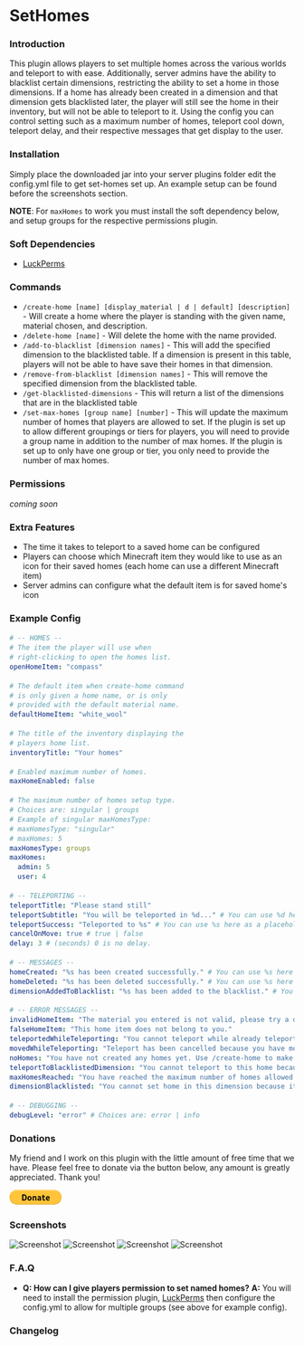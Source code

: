 # SetHomes

### Introduction
This plugin allows players to set multiple homes across the various worlds and teleport to with ease. 
Additionally, server admins have the ability to blacklist certain dimensions, restricting the ability to set a home in those dimensions. 
If a home has already been created in a dimension and that dimension gets blacklisted later, the player will still see the home in their inventory, but will not be able to teleport to it.
Using the config you can control setting such as a maximum number of homes, teleport cool down, teleport delay, and their respective messages that get display to the user.

### Installation
Simply place the downloaded jar into your server plugins folder edit the config.yml file to get set-homes set up.
An example setup can be found before the screenshots section.

**NOTE**: For `maxHomes` to work you must install the soft dependency below, and setup groups for the respective permissions plugin.

### Soft Dependencies
- [LuckPerms](https://luckperms.net/download)

### Commands
- `/create-home [name] [display_material | d | default] [description]` - Will create a home where the player is standing with the given name, material chosen, and description. 
- `/delete-home [name]` - Will delete the home with the name provided.
- `/add-to-blacklist [dimension names]` - This will add the specified dimension to the blacklisted table. If a dimension is present in this table, players will not be able to have save their homes in that dimension.
- `/remove-from-blacklist [dimension names]` - This will remove the specified dimension from the blacklisted table.
- `/get-blacklisted-dimensions` - This will return a list of the dimensions that are in the blacklisted table
- `/set-max-homes [group name] [number]` - This will update the maximum number of homes that players are allowed to set. 
If the plugin is set up to allow different groupings or tiers for players, you will need to provide a group name in addition to the number of max homes. 
If the plugin is set up to only have one group or tier, you only need to provide the number of max homes.

### Permissions

*coming soon*

### Extra Features
- The time it takes to teleport to a saved home can be configured
- Players can choose which Minecraft item they would like to use as an icon for their saved homes (each home can use a different Minecraft item)
- Server admins can configure what the default item is for saved home's icon

### Example Config
```yaml
# -- HOMES --
# The item the player will use when
# right-clicking to open the homes list.
openHomeItem: "compass"

# The default item when create-home command
# is only given a home name, or is only
# provided with the default material name.
defaultHomeItem: "white_wool"

# The title of the inventory displaying the
# players home list.
inventoryTitle: "Your homes"

# Enabled maximum number of homes.
maxHomeEnabled: false

# The maximum number of homes setup type.
# Choices are: singular | groups
# Example of singular maxHomesType:
# maxHomesType: "singular"
# maxHomes: 5
maxHomesType: groups
maxHomes:
  admin: 5
  user: 4

# -- TELEPORTING --
teleportTitle: "Please stand still"
teleportSubtitle: "You will be teleported in %d..." # You can use %d here as a placeholder for the seconds counter.
teleportSuccess: "Teleported to %s" # You can use %s here as a placeholder for the home name the player was teleported to.
cancelOnMove: true # true | false
delay: 3 # (seconds) 0 is no delay.

# -- MESSAGES --
homeCreated: "%s has been created successfully." # You can use %s here as a placeholder for the players home name.
homeDeleted: "%s has been deleted successfully." # You can use %s here as a placeholder for the players home name.
dimensionAddedToBlacklist: "%s has been added to the blacklist." # You can use %s here as a placeholder for the dimension names.

# -- ERROR MESSAGES --
invalidHomeItem: "The material you entered is not valid, please try a different one."
falseHomeItem: "This home item does not belong to you."
teleportedWhileTeleporting: "You cannot teleport while already teleporting."
movedWhileTeleporting: "Teleport has been cancelled because you have moved."
noHomes: "You have not created any homes yet. Use /create-home to make your first one."
teleportToBlacklistedDimension: "You cannot teleport to this home because the dimension is blacklisted."
maxHomesReached: "You have reached the maximum number of homes allowed."
dimensionBlacklisted: "You cannot set home in this dimension because it is blacklisted."

# -- DEBUGGING --
debugLevel: "error" # Choices are: error | info
```
### Donations
My friend and I work on this plugin with the little amount of free time that we have. Please feel free to donate via the button below, any amount is greatly appreciated. Thank you!

[![Donate](./src/main/img/donateBtn.png)](https://www.paypal.com/donate/?return=https://dev.bukkit.org/projects/312833&cn=Add+special+instructions+to+the+addon+author()&business=sam%40samleighton.us&bn=PP-DonationsBF:btn_donateCC_LG.gif:NonHosted&cancel_return=https://dev.bukkit.org/projects/312833&lc=US&item_name=Set+Homes+(from+bukkit.org)&cmd=_donations&rm=1&no_shipping=1&currency_code=USD)

### Screenshots
![Screenshot](https://imgur.com/ucK48vf.png)
![Screenshot](https://imgur.com/xoifjIv.png)
![Screenshot](https://imgur.com/TnqcR9i.png)
![Screenshot](https://imgur.com/pR3qJ2Q.png)

### F.A.Q
- **Q: How can I give players permission to set named homes?**
  **A:** You will need to install the permission plugin, [LuckPerms](https://luckperms.net/download) then configure the config.yml to allow for multiple groups (see above for example config).

### Changelog
